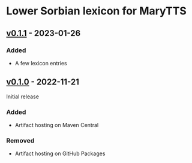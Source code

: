 Lower Sorbian lexicon for MaryTTS
=================================

[v0.1.1] - 2023-01-26
---------------------

### Added

- A few lexicon entries

[v0.1.0] - 2022-11-21
---------------------

Initial release

### Added

- Artifact hosting on Maven Central

### Removed

- Artifact hosting on GitHub Packages

[v0.1.1]: https://github.com/marytts/marytts-lexicon-dsb/releases/tag/v0.1.1
[v0.1.0]: https://github.com/marytts/marytts-lexicon-dsb/releases/tag/v0.1.0
